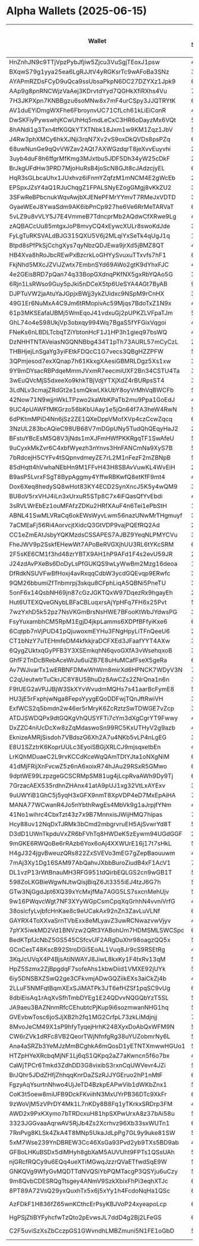 # Alpha Wallets (2025-06-15)

| Wallet | Risk Score | Backtesting ROI (SOL) | Portfolio Value (USD) | SOL Balance | Farming Attempts / Total Tokens | Farming Ratio (%) | Median/Avg Risk of Last 10 Tokens | Median/Avg MC of Last 10 Tokens | Winrate (%) | ROI (%) | ROI (1D) (%) | Win Rate 1D (%) | Tokens (1D) | ROI (7D) (%) | Win Rate 7D (%) | Tokens (7D) | ROI (30D) (%) | Win Rate 30D (%) | Tokens (30D) | Realized Gains (USD) | Unrealized Gains (USD) | Median/Avg Holding Time (min) | Buy Size | Median/Avg Profit % Per Trade | Median/Avg Loss % Per Trade |
|----------|----------|----------|----------|----------|----------|----------|----------|----------|----------|----------|----------|----------|----------|----------|----------|----------|----------|----------|----------|----------|----------|----------|----------|----------|----------|
| HnZnhJN9c9TTjVpzPybJfjiw5Zjcu3VuSgjTEoxJ1psw | 46.50 | 43.69% | $2015872769917717839872.00 | 239.2953 | 0 / 24 | 0.00% | 0.00/2.00 | $5.92K/$47.67K | 54.17% | 256.91% | 81.70% | 100.00% | 1 | 81.70% | 100.00% | 1 | 81.70% | 100.00% | 1 | $13933.95 | $4748.87 | 118.05/5008.52 | $150.57 | 40.26%/143.86% | -51.86%/-51.18% |
| BXqwS79g1yya25ea6LgRJJtV4yRGKsrTc9wAFoBa3SNz | 31.71 | 41.76% | $44535.22 | 27.2568 | 0 / 12 | 0.00% | 2.00/2.33 | $3.58M/$72.84M | 58.33% | 124.54% | 35.23% | 80.00% | 3 | 37.98% | 71.43% | 3 | 100.00% | 58.33% | 12 | $32206.67 | $302.72 | 8521.33/9622.58 | $479.42 | -/- | -/- |
| AYAPmRZDsFCyD9uQca9ssUbsaPkpN6DC27DZYXz1Jpk9 | 66.50 | 15.79% | $2759529187991.33 | 8.1330 | 0 / 12 | 0.00% | 8.00/7.20 | $96.91K/$162.10K | 66.67% | 274.19% | 0.04% | 100.00% | 0 | 1.68% | 60.00% | 4 | 100.00% | 66.67% | 12 | $22223.59 | $-44.12 | 1246.07/2703.54 | $467.47 | -/- | -/- |
| AAp9g8pnRNCWjzVaAej3KDrvtdYyd7QGHkXfiRXhs4Vu | 78.01 | 13.96% | $1883.66 | 7.9028 | 1 / 14 | 7.14% | 4.50/4.50 | $181.85K/$390.70K | 57.14% | 87.85% | 0.52% | 100.00% | 1 | 0.08% | 60.00% | 4 | 467.36% | 50.00% | 11 | $5877.70 | $366.21 | 56.90/2715.12 | $90.56 | 58.75%/58.75% | -14.26%/-14.26% |
| 7H3JKPXpn7KNBBgzu6soMNw8x7mF4urCSpy3JJQTRYtK | 69.78 | 13.70% | $64967.47 | 349.6681 | 1 / 12 | 8.33% | 6.00/5.33 | $186.50K/$256.48K | 66.67% | 95.00% | 2.50% | 60.00% | 2 | 9.64% | 77.78% | 6 | 100.00% | 66.67% | 12 | $25065.07 | $8665.75 | 5723.57/7358.32 | $549.68 | -/- | -/- |
| AV1duEYiDmgWXFhe6FbroynvUC71CfLch61kLiEiConR | 49.81 | 10.70% | $2046.97 | 12.1166 | 3 / 252 | 1.19% | 10.00/8.20 | $702.94/$16.36M | 77.38% | 136.15% | 35.08% | 75.00% | 2 | 170.55% | 81.67% | 61 | 100.00% | 78.31% | 252 | $2105.41 | $153.01 | 5.04/44.25 | $5.43 | -/- | -/- |
| DwSKFiyPywswhjKCwUhHq5mdLeCxC3HR6oDayzMx6VQt | 59.20 | 10.67% | $3303.64 | 10.0712 | 0 / 13 | 0.00% | 3.00/3.20 | $4.03K/$18.34M | 46.15% | 111.49% | 8.27% | 100.00% | 1 | 40.74% | 75.00% | 2 | 41.32% | 66.67% | 4 | $3622.76 | $299.57 | 6.91/12830.49 | $205.11 | 21.04%/119.10% | -8.06%/-20.08% |
| 8hANdi1g3Txn4tfKGQkYTXTNbk18Jxm1w9KM1Zqz1JbV | 56.71 | 8.42% | $2068.42 | 5.8818 | 1 / 27 | 3.70% | 4.00/2.90 | $445.03K/$2.31M | 48.15% | 56.10% | 103.64% | 37.50% | 5 | 2683.28% | 57.14% | 13 | 2502.32% | 44.44% | 16 | $2095.42 | $132.20 | 847.11/6523.38 | $90.44 | 52.97%/110.93% | -66.65%/-64.64% |
| J4Rw3phXMCy6hkXJNji3rqN7Xv2vS9oxDkQVDs8psPZq | 68.65 | 8.25% | $1277.43 | 8.5369 | 1 / 13 | 7.69% | 4.00/4.40 | $4.78K/$52.27K | 53.85% | 80.68% | 11.17% | 50.00% | 2 | 100.00% | 53.85% | 13 | 100.00% | 53.85% | 13 | $1233.84 | $0.00 | 12.65/138.23 | $56.78 | -/- | -/- |
| 68uwNunGe9qQvVWZav2AQt7AXWGzdqrT8jeXvvEuyvhi | 24.94 | 7.50% | $7062.73 | 6.9381 | 0 / 16 | 0.00% | 0.00/2.00 | $7.89M/$330.60M | 62.50% | 14.00% | 65.75% | 100.00% | 1 | 657.96% | 75.00% | 1 | 966.36% | 75.00% | 2 | $4633.70 | $1224.86 | 20874.97/82208.40 | $217.91 | 13.66%/58.73% | -14.66%/-23.05% |
| 3uyb4duF8h6ffgrMfKmg3MJxtbu5JDF5Dh34yW25cDkF | 28.93 | 6.13% | $8453.64 | 8.1179 | 1 / 62 | 1.61% | 4.50/3.40 | $2.77M/$5.56M | 62.90% | 15.01% | 0.44% | 71.43% | 3 | 84.94% | 52.38% | 11 | 1926.97% | 63.04% | 38 | $8505.55 | $607.59 | 1112.33/5559.44 | $88.37 | 15.63%/24.16% | -47.54%/-40.83% |
| BrJkgUFdHw3PRD7MjoHuRsB4joScN8GJt8cJAdzcjyEL | 63.67 | 5.70% | $1248.51 | 8.3456 | 0 / 22 | 0.00% | 3.50/3.60 | $19.90K/$439.56K | 54.55% | 20.46% | 0.02% | 33.33% | 2 | 2.68% | 66.67% | 3 | 2.68% | 66.67% | 3 | $1036.73 | $14.88 | 503.67/16149.69 | $110.57 | 37.89%/1201.88% | -32.05%/-34.14% |
| HqR3sGLbcaUhx1JUxhvz6iFnmYZqfzM1mNCM4E2gWcEb | 27.77 | 4.98% | $14923.62 | 55.8778 | 0 / 13 | 0.00% | 0.00/1.40 | $3.59M/$7.20M | 53.85% | 37.05% | 2.24% | 75.00% | 1 | 594.00% | 46.15% | 8 | 100.00% | 53.85% | 13 | $14235.55 | $191.37 | 4754.93/7262.36 | $482.63 | -/- | -/- |
| EPSpxJZsY4aQ1RJuChqgZ1FPALSNyEZogGMgj8vKkZU2 | 34.91 | 4.51% | $2759656251565731840.00 | 14.5345 | 0 / 70 | 0.00% | 0.00/0.00 | $17.42M/$30.32M | 60.00% | 31.93% | 2.37% | 45.45% | 1 | 2.37% | 45.45% | 1 | 3.35% | 50.00% | 3 | $41153.57 | $-2743.66 | 33994.50/46441.15 | $623.17 | 42.70%/2495.02% | -36.05%/-36.84% |
| 3SFwReBPbcnukWqvAwjbXJENePFMrYYmvT7RMeJxVDTD | 33.71 | 3.61% | $41109.66 | 230.7469 | 0 / 14 | 0.00% | 4.00/3.60 | $1.11M/$21.10M | 71.43% | 26.98% | 15.79% | 83.33% | 3 | 100.00% | 71.43% | 14 | 100.00% | 71.43% | 14 | $14510.77 | $1889.16 | 430.89/789.51 | $1641.69 | -/- | -/- |
| GyaeWEeJ8YwaSdm9AK6ibPnCp927he6Ve6RrMeTARVaT | 62.27 | 3.47% | $5982.41 | 5.8481 | 0 / 17 | 0.00% | 5.50/4.80 | $131.75K/$1.74M | 76.47% | 20.85% | 0.67% | 100.00% | 0 | 224.44% | 100.00% | 10 | 1937.00% | 87.50% | 11 | $4481.24 | $271.62 | 3166.83/12047.90 | $460.49 | 25.20%/25.20% | -15.67%/-21.34% |
| 5vLZ9u8vVLY5J7E4VmmeB7TdncprMb2AQdwCfXRwe9Lg | 47.60 | 2.66% | $131221131889524096.00 | 6.0077 | 6 / 421 | 1.43% | 4.50/4.40 | $227.11K/$406.57K | 47.74% | 17.03% | 0.78% | 66.67% | 2 | 0.23% | 42.86% | 15 | 7.50% | 56.36% | 49 | $50488.93 | $-8090.22 | 264.44/3137.32 | $201.79 | 36.37%/246.65% | -50.27%/-47.70% |
| zAQBACcUu85mtgxJoP8mvyCQ4xEywcXULr8swoKdJde | 34.42 | 2.54% | $6578.45 | 28.6273 | 0 / 14 | 0.00% | 4.00/3.40 | $1.79M/$5.36M | 57.14% | 13.68% | 27.53% | 100.00% | 1 | 357.88% | 75.00% | 4 | 92.17% | 36.36% | 9 | $4741.92 | $76.61 | 1831.14/6423.54 | $827.76 | 9.81%/19.31% | -/- |
| FyLgTuRKSVALdBJG315QXU5V6j2MLqiYxSeTk4qUgJ1q | 15.97 | 2.36% | $259094954875497920.00 | 54.2853 | 3 / 208 | 1.44% | 0.00/1.80 | $24.52M/$52.74M | 61.54% | 4.66% | 1.54% | 100.00% | 1 | 14.04% | 82.35% | 5 | 91.34% | 70.31% | 41 | $20070.36 | $-5581.36 | 1928.64/16364.72 | $192.02 | 7.36%/19.12% | -15.26%/-29.51% |
| Btpd8sPfPkSjCchgXys7qyNbzQDJEwa9jrXd5jBMZ8QT | 46.91 | 2.26% | $7051.01 | 21.6154 | 1 / 66 | 1.52% | 4.00/3.90 | $1.02M/$1.67M | 51.52% | 11.36% | 2.79% | 80.00% | 0 | 10.22% | 77.78% | 0 | 3.78% | 63.64% | 2 | $22573.29 | $2355.97 | 8914.58/41698.73 | $167.73 | 36.33%/317.30% | -11.97%/-30.61% |
| HB4Xva8hRoJbcREwPxBzcrkLoGHYySvuxuTTxvfs7hF1 | 67.32 | 2.17% | $1846.55 | 12.0418 | 2 / 24 | 8.33% | 5.00/5.30 | $210.63K/$276.14K | 58.33% | 55.69% | 12.25% | 75.00% | 3 | 100.00% | 58.33% | 24 | 100.00% | 58.33% | 24 | $3305.69 | $47.06 | 16.34/214.04 | $155.07 | -/- | -/- |
| FkjNhd5MXcJZViJZwtx7EmbnSYd69AWo2gtK9dYhxFJC | 49.37 | 1.80% | $49438.55 | 77.5869 | 0 / 38 | 0.00% | 4.50/3.20 | $95.05K/$1.60M | 47.37% | 47.02% | 5.45% | 100.00% | 0 | 65.55% | 76.92% | 8 | 15.68% | 56.52% | 19 | $21713.66 | $13146.62 | 3777.84/28506.25 | $141.29 | 44.30%/89.07% | -23.47%/-30.46% |
| 4e2GEisBRD7pQan74q33BopGXdnqPKfNX5gxRbYQAo5G | 39.85 | 1.34% | $1412747456442583.25 | 13.4974 | 1 / 26 | 3.85% | 0.00/0.50 | $424.87M/$868.25M | 65.38% | 100.99% | 0.30% | 100.00% | 0 | 4.55% | 60.00% | 1 | 10.46% | 63.64% | 2 | $640566.06 | $-52315.38 | 5644.80/52264.04 | $4576.40 | 174.81%/477.08% | -40.66%/-47.39% |
| 6Rjn1LsRWso9Guy5pJki5nDCeX5tp6UeSYA4AGt7ByAB | 9.93 | 1.26% | $2759529197097.96 | 23.8191 | 7 / 129 | 5.43% | 0.00/1.60 | $10.40M/$33.17M | 46.51% | 5.21% | 172.23% | 50.00% | 1 | 171.30% | 62.50% | 2 | 187.79% | 53.33% | 12 | $30736.13 | $-21675.62 | 345.45/17785.10 | $302.78 | 17.94%/40.35% | -50.11%/-50.41% |
| DJPTuVW2jaAtuYaJGpjxBWjj3ykZUidxc9NSpM9rCnHX | 38.79 | 0.97% | $2471.44 | 16.5069 | 0 / 239 | 0.00% | 4.00/3.40 | $729.40K/$20.15M | 51.46% | 167.93% | 6.92% | 100.00% | 2 | 13.31% | 73.68% | 17 | 25.11% | 38.58% | 122 | $13642.60 | $449.97 | 146.64/788.77 | $25.12 | 215.11%/848.86% | -64.58%/-52.15% |
| 49G1Er6NuMxA4C9Jm6tRMopivAc59Mjqs7BdoTxZ1N9x | 49.46 | 0.95% | $5537.52 | 5.4210 | 0 / 16 | 0.00% | 2.00/2.70 | $97.18K/$785.79K | 50.00% | 50.10% | 7.02% | 100.00% | 0 | 88.66% | 75.00% | 1 | 714.27% | 100.00% | 3 | $3589.31 | $-82.44 | 5634.37/10568.78 | $85.04 | 82.46%/100.91% | -28.64%/-36.33% |
| 61p3MKSEafaUBMj5WmEqoJ41vdxuGj2pUPKZLVFpaTJm | 52.82 | 0.54% | $1999.95 | 13.3676 | 1 / 22 | 4.55% | 4.50/4.60 | $205.67K/$338.22K | 77.27% | 11.81% | 26.30% | 100.00% | 5 | 436.90% | 82.35% | 16 | 100.00% | 77.27% | 22 | $1540.99 | $0.00 | 137.93/401.41 | $256.14 | -/- | -/- |
| GhL74o4eS98UkjVp3obxqy994Wq7BgaS5fYFGixVqgoi | 47.25 | 0.42% | $32847.73 | 24.4127 | 2 / 51 | 3.92% | 4.00/3.60 | $38.06K/$127.43K | 54.90% | 21.93% | 0.11% | 33.33% | 3 | 114.67% | 58.33% | 43 | 100.00% | 56.00% | 51 | $10339.80 | $921.26 | 162.14/2526.50 | $457.54 | -/- | -/- |
| FNeKs6nLBDLTcbqTZiYbtonHcF1J1HP3h1gieq97bsWQ | 42.00 | 0.30% | $44482.50 | 24.9741 | 0 / 16 | 0.00% | 0.00/0.00 | $24.86M/$381.46M | 50.00% | 21.65% | 0.27% | 100.00% | 0 | 5.32% | 100.00% | 0 | 15.91% | 75.00% | 0 | $49781.41 | $1269.44 | 175886.68/155712.66 | $892.19 | 40.45%/96.51% | -71.60%/-61.47% |
| DzNHHTNTAVeiasNGQNNBbg434T1pTh73AURL57mCyCzL | 24.37 | 0.20% | $13306.59 | 19.1124 | 1 / 162 | 0.62% | 2.50/2.70 | $1.34M/$2.17M | 54.94% | 3.36% | 12.32% | 80.00% | 0 | 35.98% | 88.89% | 5 | 1493.30% | 90.91% | 16 | $5461.76 | $1666.30 | 455.33/7314.34 | $193.35 | 10.68%/18.64% | -15.90%/-25.57% |
| THBHjejLnSgaYg3yiFEtkFDQcC1G7vecs3QBgHZZPFW | 57.00 | 0.00% | $27084778968196912.00 | 7.5416 | 0 / 13 | 0.00% | 0.00/1.90 | $96.88K/$2.02M | 53.85% | 64.66% | 0.15% | 100.00% | 1 | 0.15% | 100.00% | 1 | 120.61% | 40.00% | 6 | $7326.38 | $-1859.46 | 669.80/2055.64 | $233.42 | 85.47%/1631.26% | -43.57%/-43.57% |
| 3QPmjesod7exXQnap7h61KkxgXAesiGBMRLDgz5Xs1xw | 35.00 | 0.00% | $2759903966156.02 | 9.2515 | 2 / 50 | 4.00% | 0.00/0.80 | $42.43M/$506.31M | 46.00% | 376.90% | 0.00% | 100.00% | 0 | 0.05% | 50.00% | 1 | 0.43% | 66.67% | 4 | $282941.97 | $-2777.74 | 243.28/16002.51 | $55.96 | 17.72%/88.16% | -15.52%/-30.99% |
| 9Y9mDYsacRBPdqeMmmJVxmR7eecmiUXF2Bn34CSTU4Ta | 32.26 | 0.00% | $827235234801236836352.00 | 188.8269 | 4 / 154 | 2.60% | 2.00/2.50 | $996.64K/$1.15M | 58.44% | 106.35% | 0.59% | 50.00% | 0 | 2.01% | 66.67% | 3 | 17.98% | 50.00% | 6 | $29303.31 | $-5676.39 | 135.42/12917.90 | $107.02 | 79.60%/383.82% | -48.69%/-49.97% |
| 3wEuQVcMjS5dxeeXo9khkTBjVdjYTXjXdZ4rBURpsST4 | 30.35 | 0.00% | $1650.51 | 11.0333 | 0 / 125 | 0.00% | 0.00/0.80 | $10.58M/$46.99M | 60.80% | 18.82% | 0.24% | 100.00% | 0 | 1.55% | 100.00% | 0 | 3.33% | 100.00% | 0 | $4748.97 | $1152.79 | 209.56/11935.48 | $78.18 | 17.18%/59.34% | -11.01%/-15.45% |
| 3LdNLv3cmajZRdGt2e1smQkwLKkUbY8oyVrMhVqBWCFb | 59.48 | -0.03% | $4516.59 | 30.1846 | 0 / 31 | 0.00% | 4.00/3.80 | $232.78K/$20.09M | 70.97% | 227.21% | 0.04% | 100.00% | 0 | 12.75% | 80.00% | 4 | 26.63% | 71.43% | 13 | $15607.06 | $46.15 | 47.65/1194.92 | $161.99 | 116.80%/10351.14% | -36.81%/-36.01% |
| 42Now71N9wjjnWkLTPzwo2kaWbKPaTb2mu9Ppa1GoEdJ | 42.00 | -0.03% | $12354.14 | 28.5004 | 0 / 19 | 0.00% | 0.00/0.00 | $114.70M/$1.43B | 57.89% | 19.73% | 0.24% | 100.00% | 1 | 0.24% | 100.00% | 1 | 0.62% | 100.00% | 1 | $3860.27 | $504.76 | 4077.49/59314.88 | $300.49 | 52.06%/52.13% | -56.01%/-42.22% |
| 9UC4pUAWFfMKGrzo56bKbUAay1e5jQn64f7A3heW4RwN | 56.35 | -0.07% | $2761645134655.41 | 44.6863 | 1 / 23 | 4.35% | 2.00/3.30 | $703.80K/$11.64M | 52.17% | 23.80% | 3.50% | 100.00% | 0 | 21.49% | 50.00% | 2 | 1356.77% | 40.00% | 5 | $13214.82 | $-700.76 | 27.79/8359.68 | $269.26 | 10.98%/23.52% | -4.94%/-15.56% |
| 6dPKtmMPiD4Nn6jSz2ZE1QXeDppVMofXVp4czCcwZqcq | 64.75 | -0.09% | $7253.97 | 41.6002 | 0 / 12 | 0.00% | 2.00/2.89 | $4.02K/$1.11B | 58.33% | 542.85% | 19.35% | 100.00% | 1 | 19.35% | 100.00% | 1 | 19.35% | 100.00% | 1 | $9158.26 | $329.81 | 2971.68/18293.69 | $128.86 | 92.24%/6155.64% | -77.83%/-68.88% |
| 3NzUL283bcAQieC98UB68V7mDGpUNy5TudQhQEqyHaJ2 | 27.23 | -0.10% | $3496.21 | 20.1402 | 0 / 430 | 0.00% | 0.00/2.10 | $3.15M/$8.37M | 45.12% | 0.96% | 3.02% | 46.67% | 3 | 11.92% | 51.39% | 20 | 10.34% | 42.67% | 150 | $1733.22 | $666.63 | 2614.52/14618.21 | $110.75 | 5.12%/1978.14% | -4.99%/-8.25% |
| BFstuYBcEsM5Q8V3jNds1mXJFmHWfPKKRgqTF1SwAfeU | 50.33 | -0.15% | $212464430677360832.00 | 7.0818 | 1 / 12 | 8.33% | 0.00/1.20 | $14.85M/$1.15B | 50.00% | 12.94% | 0.00% | 100.00% | 0 | 0.00% | 100.00% | 0 | 0.00% | 100.00% | 0 | $4677.46 | $-623.22 | 2852.68/56255.36 | $379.88 | 21.28%/111473.69% | -25.73%/-36.27% |
| 9uCyxkMkZvr6C4xbfWyezh3nYnvs3HnFANCmNa9XyS7B | 53.66 | -0.22% | $836.15 | 5.3045 | 0 / 80 | 0.00% | 0.00/2.20 | $442.04K/$2.18M | 47.50% | 5.19% | 2.17% | 100.00% | 1 | 12.86% | 62.50% | 7 | 14.05% | 64.71% | 9 | $2119.26 | $-7.43 | 55.54/3142.39 | $375.47 | 34.77%/1503.41% | -36.13%/-49.02% |
| 7bRdcejH5CYFv4tSQpnvdmeyZE7rL2M1nFezF2mZBNpB | 55.02 | -0.25% | $5056.09 | 31.1819 | 3 / 105 | 2.86% | 7.00/6.50 | $198.29K/$623.48K | 60.00% | 9.49% | 1.10% | 100.00% | 1 | 14.28% | 71.43% | 5 | 126.60% | 80.00% | 14 | $2842.08 | $-34.86 | 137.50/2853.97 | $204.63 | 21.50%/40.92% | -51.24%/-50.66% |
| 85dHqtt4hVwhaNEbHn9M1FFvH43H8SBAvVuwKL4WvEiH | 22.24 | -0.28% | $289809879182633920.00 | 14.2705 | 16 / 597 | 2.68% | 0.00/1.90 | $7.92M/$25.26M | 73.37% | 62.34% | 0.82% | 80.00% | 1 | 8.55% | 72.22% | 9 | 30.68% | 70.51% | 44 | $203087.60 | $-44757.80 | 2352.42/26831.11 | $31.44 | 240.54%/713.78% | -64.07%/-58.49% |
| B9asP5LvrxFSgT8BypAggmy4YffwRBKwfQ8etKfF9mt4 | 41.77 | -0.32% | $12075644924494468.00 | 35.3768 | 25 / 664 | 3.77% | 4.00/3.20 | $718.90K/$3.95M | 55.27% | 8.27% | 1.83% | 100.00% | 0 | 5.22% | 80.00% | 3 | 12.86% | 68.18% | 18 | $32188.69 | $-5794.85 | 46.53/3145.85 | $68.98 | 12.45%/58.38% | -48.03%/-49.82% |
| Dox6Xeq8hedySQ8wHot83KY4ECD2SynXncJ5K5y4wQM9 | 31.94 | -0.57% | $2759351911740.85 | 273.9729 | 57 / 578 | 9.86% | 0.00/1.70 | $4.99M/$32.07M | 67.99% | 13.55% | 0.11% | 50.00% | 6 | 1.07% | 59.62% | 23 | 7.51% | 64.61% | 121 | $706544.96 | $-33892.17 | 43.73/19584.47 | $1637.13 | 10.58%/181.63% | -5.19%/-11.92% |
| BU8oV5rxVHJ4iLn3xUrxuR5STp8C7x4iFQasQfYvEbdi | 43.30 | -0.58% | $864.46 | 5.7753 | 0 / 26 | 0.00% | 1.00/2.30 | $2.02M/$13.86M | 65.38% | 51.67% | 2.26% | 100.00% | 0 | 12.97% | 66.67% | 5 | 19899.00% | 73.91% | 20 | $1993.50 | $41.65 | 4113.42/8668.82 | $59.29 | 16.07%/36.50% | -42.39%/-47.68% |
| 3sRVLWrEbEz1ouMFAfzZDKu2HRfXAuF4n6Tei1ePbStH | 15.13 | -0.63% | $19113.73 | 11.5476 | 0 / 242 | 0.00% | 0.00/0.90 | $2.09M/$6.98M | 50.00% | 13.65% | 1.10% | 66.67% | 0 | 34.32% | 64.35% | 21 | 35.04% | 63.48% | 23 | $20764.04 | $2153.24 | 26698.65/88951.09 | $79.83 | 27.37%/59.47% | -22.63%/-32.89% |
| ABNL41SwMLVRaCq6okEWsWyvLwm56nazUNwMrTHgmuyf | 30.41 | -0.79% | $191707530598478803632128.00 | 467.0817 | 1 / 63 | 1.59% | 0.00/0.00 | $111.61M/$302.75M | 49.21% | 2.01% | 1.01% | 100.00% | 0 | 20.95% | 60.87% | 6 | 251.53% | 62.07% | 7 | $142057.86 | $-116544.82 | 187467.13/170613.27 | $386.36 | 61.75%/303.69% | -33.49%/-32.48% |
| 7aCMEaFj56Ri4AorvcjtXidcQ3GtVDP9vajPQEfRQ2Ad | 28.28 | -0.81% | $1107293556512871808.00 | 34.8420 | 16 / 269 | 5.95% | 0.00/1.50 | $25.00M/$72.06M | 67.29% | 10.55% | 0.03% | 75.00% | 0 | 1.48% | 58.33% | 4 | 37.06% | 55.22% | 61 | $124200.12 | $-10137.37 | 36.15/6697.39 | $380.45 | 118.03%/560.70% | -37.23%/-41.28% |
| CC1eZmEAtJsbyYQKMzdsCSSAPES7AJBZ9YeqNLPMYCVu | 36.00 | -0.83% | $1498.72 | 10.0183 | 0 / 13 | 0.00% | 0.00/0.80 | $13.77M/$38.01M | 76.92% | 6.74% | 1.67% | 100.00% | 0 | 3312.81% | 100.00% | 4 | 100.00% | 76.92% | 13 | $1796.48 | $57.52 | 771.56/5082.33 | $658.50 | -/- | -/- |
| FheJWV9p2SskfEHewWt7APoBeRVGXjhUU3RL6tYKcSRM | 64.00 | -0.88% | $3498.11 | 14.1196 | 8 / 109 | 7.34% | 3.50/4.40 | $5.99K/$8.13K | 47.71% | 26.30% | 3.64% | 50.00% | 10 | 43.94% | 45.45% | 53 | 15553.67% | 50.00% | 84 | $3977.67 | $4.96 | 16.27/365.62 | $108.34 | 23.50%/57.05% | -31.11%/-33.38% |
| 2F5sKE6CM1f3hd48zrYBTX9AH1hP9AFd1F4s2evU59JR | 25.44 | -0.99% | $6198.40 | 26.4311 | 0 / 16 | 0.00% | 0.00/1.70 | $2.78M/$7.46M | 62.50% | 64.57% | 15.76% | 100.00% | 2 | 296.74% | 64.29% | 14 | 296.74% | 64.29% | 14 | $4261.97 | $47.97 | 119.46/790.45 | $283.49 | 757.74%/757.74% | -70.56%/-70.56% |
| J24zdAvPXeBs6DoDyLsPfGUKQS9wLyWwBm2Mzg16deoa | 16.47 | -1.01% | $20914.01 | 105.8526 | 2 / 153 | 1.31% | 0.00/0.40 | $6.06M/$23.83M | 54.90% | 1.75% | 21.25% | 50.00% | 2 | 20.76% | 54.17% | 17 | 725.35% | 53.12% | 26 | $3575.23 | $383.46 | 608.61/6429.96 | $260.26 | 16.44%/26.56% | -30.01%/-32.02% |
| DfRdkNSUVFwBfHoxj4avRxqqCdbW3ycdGQEvqp9ERwfc | 30.00 | -1.08% | $11249.00 | 67.9690 | 0 / 38 | 0.00% | 0.00/0.00 | $10.02M/$26.89M | 60.53% | 19.11% | 1.77% | 71.43% | 0 | 47.03% | 88.89% | 5 | 16.88% | 69.23% | 7 | $13279.77 | $2505.14 | 17249.32/22306.77 | $310.99 | 20.54%/1451.27% | -25.32%/-25.14% |
| 9QM26bbumiZfTnbmrpj3skqu8CFphLiqA5QBNi5PneTU | 32.87 | -1.17% | $2698.55 | 12.2305 | 0 / 20 | 0.00% | 0.00/1.10 | $25.14M/$54.73M | 50.00% | 2.79% | 19.63% | 66.67% | 1 | 3748.89% | 57.14% | 9 | 100.00% | 50.00% | 20 | $1800.34 | $24.26 | 3090.25/7619.30 | $285.53 | -/- | -/- |
| 5onF6x14QsbNH69jn87cGzJGKTQxW97DqezRx9hgayEh | 27.12 | -1.20% | $5462.78 | 31.2425 | 3 / 126 | 2.38% | 2.00/2.10 | $2.04M/$26.67M | 68.25% | 7.83% | 0.90% | 88.89% | 3 | 2.16% | 76.47% | 10 | 6.93% | 73.53% | 18 | $29434.73 | $422.10 | 84.23/10493.21 | $245.21 | 6.13%/1551.62% | -5.72%/-10.32% |
| Hut6UTEXQveGNybLBFaCBLuqxrsAjYpHFq7FH6x25Pvt | 55.72 | -1.34% | $5679.34 | 19.0076 | 1 / 25 | 4.00% | 4.00/3.60 | $22.12K/$899.20K | 48.00% | 38.72% | 3.69% | 83.33% | 4 | 100.00% | 48.00% | 25 | 100.00% | 48.00% | 25 | $2226.94 | $1439.63 | 685.88/908.27 | $172.17 | -/- | -/- |
| 7wzYxhD5k52pz7NsVKGmBrsNsHWE7BFooKtWbJYdwsPG | 32.25 | -1.36% | $3870.30 | 25.8764 | 3 / 96 | 3.12% | 0.00/1.30 | $7.17M/$13.05M | 48.96% | 0.58% | 2.53% | 50.00% | 1 | 37.82% | 60.00% | 4 | 119.05% | 55.17% | 18 | $2734.61 | $48.31 | 4183.84/12393.00 | $279.12 | 2.57%/4.35% | -3.59%/-13.53% |
| FsyYuxambhCM5RpM1EgjD4jkpLamms6XDPfBFfyiKxe6 | 67.21 | -1.39% | $1658.87 | 11.0906 | 1 / 27 | 3.70% | 4.00/3.80 | $106.89K/$722.48K | 51.85% | 1.95% | 14.57% | 62.50% | 3 | 20.98% | 66.67% | 8 | 103.84% | 46.15% | 21 | $2010.12 | $20.29 | 72.97/9759.55 | $259.25 | 10.72%/16.70% | -0.43%/-0.43% |
| 6Cqtpb7nVjPUD41pQjuwoxmEYHu3FNgHpyLiTFnQeeU6 | 20.43 | -1.42% | $7573.25 | 50.1603 | 0 / 490 | 0.00% | 0.00/1.80 | $2.55M/$4.10M | 57.96% | 2.70% | 1.86% | 60.87% | 10 | 1.91% | 55.00% | 33 | 16.65% | 63.40% | 127 | $6060.37 | $-86.35 | 674.47/13390.80 | $109.86 | 5.68%/10.40% | -6.05%/-9.55% |
| CT1bNzY7uTEHmfeDM4kfkkjraDCFXEd3JFaafYYT4AXw | 35.04 | -1.43% | $4713.66 | 31.5065 | 3 / 80 | 3.75% | 0.00/0.90 | $11.88M/$15.64M | 56.25% | 0.87% | 3.82% | 100.00% | 0 | 44.82% | 85.71% | 2 | 143.01% | 69.57% | 12 | $5027.59 | $329.39 | 5596.88/15937.52 | $315.26 | 1.87%/2.68% | -3.18%/-12.51% |
| 6QygZUktxqGyPFB3Y3XSEmkqhN6qvoGXfA3vWsehqxoB | 33.95 | -1.48% | $2657136856299623424.00 | 50.7818 | 4 / 560 | 0.71% | 0.00/1.70 | $584.61K/$1.70M | 61.43% | 5.57% | 0.00% | 66.67% | 0 | 0.86% | 53.85% | 10 | 4.46% | 65.38% | 43 | $65912.22 | $-19783.94 | 451.47/11924.61 | $323.87 | 12.21%/17.04% | -17.63%/-23.79% |
| GhfF2TnDcBRebAceWrJu6uiZB7E8uHuMCafFseX5geRa | 65.76 | -1.62% | $6051.68 | 40.4221 | 1 / 39 | 2.56% | 3.50/3.60 | $4.25K/$4.26K | 46.15% | 45.73% | 44.74% | 44.44% | 9 | 29.92% | 29.41% | 17 | 100.00% | 46.15% | 39 | $6980.77 | $-0.00 | 15.45/68.48 | $303.84 | -/- | -/- |
| Av7WJivarTx1wERBNFDMwWhWm8mirXd6HPNCK7WDyV3N | 73.44 | -1.75% | $8382.04 | 27.1594 | 3 / 44 | 6.82% | 4.00/3.30 | $98.23K/$1.36M | 70.45% | 11.16% | 4.07% | 100.00% | 2 | 4.07% | 100.00% | 2 | 28.65% | 84.62% | 12 | $2498.38 | $-116.49 | 31.30/1330.75 | $219.38 | 15.42%/37.86% | -10.08%/-16.31% |
| C2qUeutwtrTuCkrJC8Y8U5BhuDz8AwCZs2ZNrQna1n6n | 36.27 | -1.76% | $3725.27 | 22.4235 | 4 / 60 | 6.67% | 0.00/1.50 | $2.82M/$3.70M | 48.33% | 1.90% | 4.80% | 40.00% | 4 | 100.00% | 48.33% | 60 | 100.00% | 48.33% | 60 | $3671.91 | $0.00 | 56.59/1166.94 | $1319.26 | -/- | -/- |
| F9tUEG2aVPJJBjW3SkXYvWvudmMQHs7s41aarBcFymE8 | 50.93 | -1.91% | $60026.68 | 20.0306 | 0 / 44 | 0.00% | 4.00/3.20 | $484.40K/$9.51M | 45.45% | 21.20% | 3.23% | 80.00% | 2 | 28.60% | 42.86% | 11 | 0.82% | 40.62% | 28 | $30016.71 | $20178.97 | 890.03/4559.57 | $1074.61 | 59.18%/113.00% | -52.59%/-45.60% |
| HU3jE5rFxphjwNga8FepsYyygEQoDDFwjTQnJftRwiVH | 35.99 | -1.92% | $46903257859132544.00 | 101.1581 | 1 / 26 | 3.85% | 0.00/0.50 | $164.07M/$263.88M | 57.69% | 31.69% | 0.04% | 50.00% | 0 | 17.11% | 64.29% | 1 | 178.90% | 58.82% | 8 | $50330.17 | $-4497.06 | 11703.91/26347.81 | $609.39 | 112.78%/193.41% | -5.09%/-14.53% |
| ExfWCS2q5bmdn2w46er5rMryK6ZcRztzSwTDWGE7vZcp | 31.04 | -2.02% | $3712.26 | 24.8113 | 0 / 286 | 0.00% | 4.00/3.20 | $1.43M/$2.63M | 56.99% | 1.15% | 15.01% | 64.52% | 20 | 35.37% | 56.25% | 69 | 500.93% | 59.13% | 227 | $1077.87 | $-23.08 | 239.09/3067.55 | $103.01 | 5.80%/9.48% | -8.69%/-25.01% |
| ATDJSWDQPx9dtGQKgVhQUSYFTi7cYm3dXgCgrYT9Fwwy | 40.39 | -2.06% | $17154.20 | 6.7084 | 1 / 72 | 1.39% | 0.00/1.90 | $281.52K/$392.41K | 48.61% | 14.33% | 6.26% | 75.00% | 0 | 40.59% | 85.71% | 2 | 39.79% | 85.71% | 2 | $29889.40 | $616.69 | 159.00/31489.41 | $364.99 | 13.50%/24.56% | -10.66%/-16.91% |
| DxZZC4niUcDcXw8zZqMdaswoSn99RC5KxUTHyV2g9azb | 41.41 | -2.08% | $3447.10 | 6.9528 | 1 / 35 | 2.86% | 0.00/1.20 | $86.13M/$133.48M | 62.86% | 9.28% | 5.78% | 50.00% | 1 | 9.27% | 75.00% | 4 | 30.01% | 81.82% | 10 | $9079.01 | $746.12 | 1988.10/8561.10 | $233.82 | 19.36%/33.27% | -28.35%/-31.44% |
| EknizeAMRjSisdoh7VBdszG6Xh2A7u4NKb5vLP4nLgEG | 36.00 | -2.10% | $14862.00 | 17.8541 | 0 / 51 | 0.00% | 0.00/0.40 | $8.45M/$17.70M | 70.59% | 12.66% | 4.59% | 66.67% | 1 | 1.13% | 50.00% | 6 | 52.79% | 55.88% | 19 | $59645.81 | $611.58 | 3765.86/8480.81 | $465.26 | 23.75%/118.20% | -5.33%/-7.81% |
| E8U1SZztrK6KoprUULc3EyoiSBGjXRLCJ9mjsqxetbEn | 48.01 | -2.20% | $925.87 | 5.5146 | 1 / 278 | 0.36% | 1.00/2.30 | $1.61K/$1.74K | 48.20% | 11.70% | 1.38% | 100.00% | 2 | 15.86% | 57.14% | 33 | 57.09% | 59.52% | 79 | $2569.69 | $12.94 | 1314.87/10375.73 | $62.93 | 13.14%/86.63% | -3.72%/-13.07% |
| LrKQhMDuaeC2L9rvKCCdKceWqQAmTDtYJta1oNXgNiM | 65.66 | -2.25% | $3312.40 | 12.9769 | 5 / 83 | 6.02% | 3.50/4.40 | $5.95K/$8.10K | 50.60% | 31.98% | 3.15% | 41.67% | 10 | 37.83% | 41.51% | 53 | 1635.31% | 51.28% | 78 | $3777.79 | $35.34 | 18.59/394.02 | $113.48 | 82.39%/82.39% | -12.09%/-13.08% |
| 41dMjFRijXnFvcwZ5z6nA6xoixR74hJAu29RSxR5GMwo | 60.60 | -2.40% | $4952.83 | 33.0720 | 1 / 25 | 4.00% | 4.50/5.70 | $30.62K/$36.31K | 56.00% | 17.97% | 280.56% | 69.23% | 13 | 100.00% | 56.00% | 25 | 100.00% | 56.00% | 25 | $4029.75 | $-50.11 | 35.96/163.59 | $534.34 | -/- | -/- |
| 9dptWE99LzpzgeGCSCRMpSM81ug4jLcpRvaAWh9Dy9Tj | 66.60 | -2.99% | $1692.46 | 5.9542 | 1 / 17 | 5.88% | 4.00/4.90 | $6.50K/$112.34K | 52.94% | 23.50% | 11.46% | 75.00% | 4 | 100.00% | 52.94% | 17 | 100.00% | 52.94% | 17 | $1279.06 | $102.97 | 7.87/56.87 | $287.55 | -/- | -/- |
| 7GrzacAEX535rdhnZHAnx41atA9pUJ1xg32VtLxAYExv | 36.57 | -3.14% | $245083182614674767872.00 | 5.0419 | 0 / 42 | 0.00% | 3.00/2.80 | $4.93M/$125.44M | 54.76% | 86.89% | 0.14% | 85.71% | 5 | 2.58% | 57.14% | 15 | 8.82% | 62.07% | 16 | $18437.73 | $5132.48 | 1156.55/50553.36 | $100.27 | 175.52%/386.26% | -74.49%/-72.53% |
| 9uUWYiB1GhC5j5yqH3xGFX9nmT8XpVDP4eD7MxEpAiHA | 70.58 | -3.18% | $2262.09 | 15.1260 | 2 / 20 | 10.00% | 4.50/5.20 | $4.35K/$5.57K | 50.00% | 18.61% | 51.67% | 100.00% | 1 | 130.55% | 54.55% | 11 | 100.00% | 50.00% | 20 | $1018.10 | $-0.00 | 8.19/427.25 | $217.52 | -/- | -/- |
| MANA77WCwanR4Jo5nYbthRwgEs4MbVk9g1aJrpjfYNm | 43.01 | -3.40% | $3642.95 | 18.3208 | 0 / 82 | 0.00% | 2.00/2.30 | $19.56K/$63.95K | 53.66% | 13.82% | 1.71% | 90.00% | 2 | 96.41% | 69.23% | 27 | 435.42% | 56.41% | 73 | $3309.16 | $-41.82 | 934.09/5676.77 | $59.54 | 564.50%/751.64% | -12.77%/-30.45% |
| 41No1wihrc4CbxTzt43z7x9B7MnnxisJWijHMQ7hipas | 73.75 | -3.44% | $2234.05 | 9.4519 | 2 / 67 | 2.99% | 10.00/9.10 | $983.56/$23.50K | 47.76% | 40.10% | 0.00% | 0.00% | 0 | 56.34% | 30.77% | 13 | 100.00% | 47.76% | 67 | $4267.31 | $80.52 | 33.56/127.99 | $109.44 | -/- | -/- |
| Hcy88uv12NqDxTJRMk3bCmd2mbgrvruEH5AjSvwrYd8T | 59.95 | -3.54% | $3221.35 | 20.4878 | 1 / 15 | 6.67% | 1.00/3.30 | $82.21K/$64.67M | 53.33% | 75.43% | 0.26% | 100.00% | 0 | 90.62% | 100.00% | 1 | 90.51% | 66.67% | 2 | $3968.87 | $52.48 | 141.23/48517.41 | $151.46 | 10.77%/32.02% | -82.17%/-57.97% |
| D3dD1UWnTkpduVxZR6bFVhTq8HWDeK5zEywm94UGdGGF | 28.69 | -3.88% | $6877.47 | 6.7678 | 0 / 14 | 0.00% | 2.00/2.30 | $1.91M/$23.03M | 57.14% | 14.93% | 3.83% | 50.00% | 0 | 1652.49% | 57.14% | 13 | 100.00% | 57.14% | 14 | $4207.80 | $832.33 | 468.91/917.82 | $698.24 | -/- | -/- |
| 9mGKE6RWQoBe6rRAzb6Yox6oAj4XXWUrE16j17t7sHkL | 54.46 | -4.00% | $2512.30 | 16.2234 | 4 / 138 | 2.90% | 5.50/5.20 | $31.32K/$1.20M | 59.42% | 11.13% | 1.67% | 100.00% | 2 | 23.13% | 75.86% | 21 | 113.10% | 69.33% | 68 | $3142.57 | $112.60 | 27.99/3881.34 | $104.74 | 18.26%/36.43% | -29.28%/-35.34% |
| H4gJ324jgvBweuzQRs822ZxSVEVo3mEG7gZepBaouuwm | 46.93 | -4.07% | $53985274254801289216.00 | 8.3760 | 44 / 810 | 5.43% | 4.00/3.90 | $62.97K/$167.92K | 57.65% | 8.18% | 0.93% | 100.00% | 2 | 3.01% | 80.00% | 9 | 4.56% | 64.71% | 30 | $91575.87 | $-4920.20 | 99.58/1991.02 | $297.42 | 13.34%/87.47% | -10.64%/-18.51% |
| 7mAj3Xy1Dg16SAM97AbQahvJXbbBuroZiudB4xF1AcV1 | 74.20 | -4.47% | $1234.24 | 7.6270 | 5 / 63 | 7.94% | 5.00/4.90 | $7.42K/$907.25K | 49.21% | 17.07% | 48.78% | 50.00% | 2 | 35.46% | 40.00% | 10 | 873.49% | 46.81% | 47 | $1075.94 | $17.73 | 4.91/274.66 | $79.85 | 15.55%/23.95% | -30.71%/-33.89% |
| DL1vzP13rWtBnauMH3RFG951tdQirbEQLGS2cn9wGB1T | 53.62 | -4.67% | $1832.14 | 8.4272 | 0 / 49 | 0.00% | 2.50/3.00 | $4.17K/$35.09K | 48.98% | 32.99% | 5.67% | 40.00% | 9 | 100.00% | 48.98% | 49 | 100.00% | 48.98% | 49 | $1486.27 | $5.72 | 60.32/506.39 | $65.36 | -/- | -/- |
| 598ZoLKGBieWgwNJtwQisjBiqZ6Jt3355iEJ4tzJ6G7h | 56.89 | -4.69% | $11428.29 | 25.2913 | 0 / 34 | 0.00% | 4.00/4.60 | $12.68K/$42.38K | 73.53% | 64.74% | 1.95% | 50.00% | 2 | 6.05% | 55.56% | 9 | 109.82% | 65.22% | 23 | $27126.01 | $522.87 | 310.12/2423.42 | $822.96 | 149.15%/278.50% | -74.92%/-74.92% |
| GTw3NjGgdJpt6XQ39xYcMxjfMa7AGG5LS7sxcnMehUjv | 52.72 | -4.90% | $3346.62 | 22.3744 | 1 / 36 | 2.78% | 4.00/3.60 | $4.70K/$173.76K | 66.67% | 11.59% | 10.20% | 50.00% | 2 | 64.86% | 78.57% | 13 | 100.00% | 66.67% | 36 | $2538.77 | $-6.75 | 128.93/530.41 | $164.03 | -/- | -/- |
| 9w16PWqvcWgt7NF3XYyWGpCsmCpqXqGrhhN4vvniVrfG | 46.95 | -4.97% | $4752.95 | 12.8800 | 2 / 152 | 1.32% | 4.00/4.40 | $147.27K/$2.82M | 63.82% | 15.95% | 5.51% | 100.00% | 3 | 12.75% | 70.59% | 13 | 704.31% | 69.88% | 77 | $20056.42 | $-31.17 | 71.98/2759.31 | $344.85 | 21.83%/44.18% | -26.86%/-31.31% |
| 38osicfyLvjbfcHnKae8c9eUCakAx92nZn3ZavLuVLNf | 63.49 | -5.42% | $2588.36 | 10.8616 | 5 / 58 | 8.62% | 5.50/5.20 | $9.75K/$15.64K | 68.97% | 36.27% | 50.55% | 87.50% | 15 | 100.00% | 68.97% | 58 | 100.00% | 68.97% | 58 | $3761.85 | $414.58 | 39.87/219.50 | $161.64 | -/- | -/- |
| GAYRX4ToXXvaSrnTVbExx8eMLyavZ3uwRCNwazvwVjyv | 49.32 | -5.50% | $12376297051412550909952.00 | 11.9836 | 63 / 644 | 9.78% | 4.00/3.40 | $4.78K/$7.51K | 56.83% | 5.57% | 11.27% | 77.36% | 40 | 68.13% | 57.33% | 206 | 925.12% | 56.72% | 571 | $11152.00 | $30.94 | 28.02/1275.80 | $181.24 | 3.45%/8.81% | -1.51%/-2.79% |
| 7pYX5iwkMD2Vd1BNVzw2QRt3YABohUm7HDMSMLSWCSpc | 64.26 | -5.76% | $1443.11 | 6.4218 | 1 / 30 | 3.33% | 4.00/4.30 | $4.57K/$45.26K | 46.67% | 53.34% | 1202.48% | 57.14% | 7 | 3042.82% | 48.15% | 27 | 100.00% | 46.67% | 30 | $1243.24 | $191.12 | 19.76/73.55 | $74.05 | -/- | -/- |
| BedKTpfJcNbZ5GS545CSfcvUF2ARgDuXhr98oagzQQ5x | 52.33 | -5.86% | $12216.46 | 7.1686 | 0 / 29 | 0.00% | 5.00/4.30 | $950.62K/$4.88M | 55.17% | 33.34% | 6.15% | 75.00% | 2 | 8.59% | 58.33% | 10 | 13.11% | 58.33% | 12 | $39491.64 | $4141.08 | 1315.57/5740.46 | $1727.11 | 122.11%/150.62% | -38.42%/-50.27% |
| GCnCesT48KscB92StroDGi5EoAL1Vuq8Jr9cS9RSEtRg | 42.00 | -5.88% | $124023562099118.20 | 3727.9143 | 0 / 12 | 0.00% | 0.00/0.00 | $316.22M/$1.79B | 58.33% | 52.02% | 0.11% | 100.00% | 0 | 9.92% | 100.00% | 0 | 22.77% | 100.00% | 1 | $414269.61 | $38729.48 | 118240.14/146576.62 | $19087.32 | 76.53%/2707.34% | -88.67%/-74.86% |
| 3KqJcUVqX4P4BjsAtiNWAYJ8JiwL8kxKy1F4txRv13qM | 52.80 | -6.60% | $2767.43 | 6.7772 | 0 / 22 | 0.00% | 4.00/3.40 | $115.22K/$182.61K | 59.09% | 16.83% | 48.46% | 75.00% | 2 | 490.43% | 57.14% | 12 | 100.00% | 59.09% | 22 | $1299.72 | $940.47 | 480.09/1025.39 | $86.91 | -/- | -/- |
| HpZ5Szmx2ZjBpgdqF7sofeAhs1kbwDiid1VMXE92jUYk | 58.63 | -6.73% | $1433.92 | 5.3697 | 2 / 33 | 6.06% | 4.00/3.00 | $191.67K/$903.18K | 66.67% | 22.42% | 30.60% | 100.00% | 0 | 195.05% | 88.89% | 4 | 100.00% | 66.67% | 33 | $1357.95 | $44.87 | 156.37/3757.86 | $37.56 | -/- | -/- |
| 6iy5DNSBXZSwQ2ge3CFkvmjADwGQZiikEXs3aiCkZj4b | 49.23 | -6.79% | $3746.50 | 16.3527 | 0 / 19 | 0.00% | 2.50/4.30 | $311.96K/$5.59M | 47.37% | 16.63% | 8.25% | 100.00% | 3 | 202.10% | 53.85% | 12 | 100.00% | 47.37% | 19 | $1676.60 | $71.24 | 143.59/1633.99 | $530.91 | -/- | -/- |
| 2LLuF5NMFqtBqmXExSJiMATPk3JT6efHZSf1pqSC9vUg | 65.31 | -6.91% | $1660.19 | 11.0976 | 2 / 21 | 9.52% | 4.00/3.10 | $34.25K/$328.13K | 66.67% | 22.98% | 86.79% | 100.00% | 2 | 160.70% | 77.78% | 8 | 100.00% | 66.67% | 21 | $1751.27 | $0.00 | 20.99/1451.95 | $145.52 | -/- | -/- |
| 8dbiEisAq1rAqXvSfhTmbDYEg1E24QDvvNQGQbYzT5SL | 57.54 | -7.09% | $11002.64 | 27.3482 | 8 / 82 | 9.76% | 4.50/5.20 | $7.49K/$26.22K | 47.56% | 38.65% | 1.57% | 40.00% | 5 | 97.36% | 44.83% | 28 | 100.00% | 47.56% | 82 | $6942.71 | $4748.32 | 14.79/366.14 | $319.48 | -/- | -/- |
| JA9aeu3BAZNnmRfcCEhubtcPjKup9i6sozmwanNHG1hq | 54.85 | -7.11% | $8653.97 | 56.9619 | 1 / 24 | 4.17% | 5.00/5.10 | $39.08K/$175.49K | 70.83% | 48.83% | 4.62% | 60.00% | 3 | 100.00% | 70.83% | 24 | 100.00% | 70.83% | 24 | $2548.62 | $-22.54 | 18.39/176.01 | $183.72 | -/- | -/- |
| GVEvbwTosc6joSJjXB2h2fq1MG2CrfpL73zkLiMdjnjj | 71.74 | -7.12% | $1116.96 | 7.4676 | 3 / 37 | 8.11% | 6.50/6.00 | $6.78K/$53.50K | 54.05% | 17.15% | 19.14% | 50.00% | 6 | 232.98% | 50.00% | 18 | 100.00% | 54.05% | 37 | $1507.07 | $0.03 | 20.52/221.01 | $168.18 | -/- | -/- |
| 8MvoJeCM49X1sP9hfyTyqejHrhK248XyxDoAbQxWFM9N | 55.88 | -7.18% | $2365.75 | 8.3035 | 8 / 113 | 7.08% | 3.50/3.20 | $11.05K/$159.21K | 51.33% | 20.05% | 32.73% | 77.78% | 8 | 126.93% | 55.41% | 69 | 100.00% | 51.33% | 113 | $3287.26 | $611.40 | 35.98/697.10 | $121.99 | -/- | -/- |
| CW6rZVk1dRFc8VB2QeorTWjNfnfgRg38uYUZobmrNy6L | 53.93 | -7.38% | $1657.55 | 9.4762 | 0 / 12 | 0.00% | 3.50/4.10 | $9.33K/$51.46K | 83.33% | 23.99% | 470.75% | 70.00% | 9 | 100.00% | 83.33% | 12 | 100.00% | 83.33% | 12 | $1592.73 | $21.73 | 23.52/182.68 | $266.92 | -/- | -/- |
| Ana4aSRZb3YeMJzMmBCghkA6mQosD1yETNTXmwwHGUo1 | 50.28 | -7.99% | $4220.05 | 25.4794 | 0 / 15 | 0.00% | 4.00/4.30 | $4.26K/$897.74K | 80.00% | 11.97% | 485.10% | 100.00% | 4 | 100.00% | 80.00% | 15 | 100.00% | 80.00% | 15 | $1036.88 | $-30.52 | 109.13/256.49 | $208.38 | -/- | -/- |
| HTZpHYeXRcbqMjNF1Lj6qS1QKpq2aZ7aKwncn5f6o7bx | 44.86 | -8.69% | $4277.05 | 14.5271 | 1 / 107 | 0.93% | 4.50/4.20 | $12.13K/$127.45K | 51.40% | 27.05% | 4.48% | 50.00% | 2 | 68.93% | 72.73% | 9 | 176.93% | 55.56% | 41 | $6682.70 | $485.68 | 195.67/2458.30 | $197.88 | 35.68%/7394.78% | -26.19%/-32.72% |
| CaWjTPCr6Tmkd3ZdhDD3G8vixibS3rxnCqUWVevr4JZi | 59.65 | -8.87% | $2345.87 | 10.3323 | 0 / 16 | 0.00% | 3.00/4.40 | $4.26K/$16.02K | 50.00% | 69.10% | 1.49% | 100.00% | 1 | 9156.47% | 100.00% | 4 | 1968.26% | 50.00% | 10 | $1449.57 | $232.87 | 1137.07/2685.33 | $137.32 | 2.25%/6.15% | -21.44%/-25.40% |
| BrJQhr5JDdZHfjZhhqqKnrDaZSzRJJYGEruo2hP1nMtF | 60.69 | -10.12% | $1604.35 | 6.5689 | 1 / 46 | 2.17% | 3.50/4.40 | $4.31K/$42.81K | 45.65% | 4.40% | 25.47% | 46.67% | 12 | 100.00% | 45.65% | 46 | 100.00% | 45.65% | 46 | $1330.40 | $224.08 | 44.20/414.22 | $303.85 | -/- | -/- |
| FgzyAqYsurtnNhwo4UjJeTD4BzkpEAPwVib1dWKbZnx1 | 51.80 | -10.23% | $268894830580741600.00 | 9.6774 | 1 / 97 | 1.03% | 4.50/4.10 | $28.23K/$49.05K | 45.36% | 19.24% | 0.60% | 55.56% | 9 | 26.41% | 54.93% | 70 | 36.50% | 53.33% | 73 | $9292.08 | $-1771.83 | 20.35/4030.98 | $163.02 | 48.92%/66.49% | -13.27%/-26.41% |
| CoK3t5oew8miUFB9DckFKviihN3MxUYrPB36DTc9XkFr | 65.76 | -10.53% | $896.40 | 5.9904 | 3 / 47 | 6.38% | 4.00/3.70 | $4.17K/$4.18K | 61.70% | 13.97% | 0.19% | 100.00% | 1 | 74.10% | 63.64% | 22 | 100.00% | 61.70% | 47 | $1352.23 | $-0.00 | 15.14/394.90 | $169.76 | -/- | -/- |
| 9zWoVjM5zVPrDY4Mk1L7nKDy8B8Fq1yTKrkxSRDrp3FM | 43.56 | -10.70% | $5920.26 | 27.8472 | 8 / 164 | 4.88% | 5.50/4.30 | $10.02K/$52.66K | 81.10% | 13.83% | 10.73% | 82.35% | 14 | 178.01% | 78.26% | 115 | 100.00% | 81.10% | 164 | $17810.14 | $648.30 | 37.81/192.26 | $465.97 | -/- | -/- |
| AWD2x9PxKXymo7bTRDcxuH81hpSXPwUrxA8z37bAi58u | 53.82 | -11.28% | $9137.91 | 61.0872 | 1 / 67 | 1.49% | 3.00/3.10 | $4.50K/$4.49K | 52.24% | 40.75% | 12.67% | 66.67% | 3 | 33.13% | 55.17% | 29 | 100.00% | 52.24% | 67 | $11936.58 | $-0.00 | 15.80/50.17 | $313.57 | -/- | -/- |
| 3323JGGvaaAqrwAV5RjJb4Zs2Xcrhvz96Xb33sxWUTn1 | 64.55 | -11.30% | $1350.40 | 9.0289 | 6 / 69 | 8.70% | 5.50/5.40 | $6.65K/$27.94K | 65.22% | 11.38% | 100.00% | 65.22% | 69 | 100.00% | 65.22% | 69 | 100.00% | 65.22% | 69 | $1060.49 | $0.00 | 3.92/3.36 | $133.51 | -/- | -/- |
| 7RnPvg8KLSk4ZkA4T8MNp5UkaJdLpPg7GL9y9uke81SW | 51.54 | -11.39% | $2761283427755.06 | 10.0289 | 5 / 73 | 6.85% | 3.50/4.00 | $4.28K/$7.71K | 50.68% | 16.29% | 11.30% | 80.00% | 5 | 729.91% | 57.78% | 45 | 100.00% | 50.68% | 73 | $5399.74 | $0.00 | 5.93/16.59 | $404.18 | -/- | -/- |
| 5xM7Wse239YnDBREW3Cc46XsGa93Pvd2yb9TXs5BD9ab | 48.80 | -11.40% | $8752.03 | 8.1801 | 7 / 86 | 8.14% | 3.50/4.10 | $4.20K/$4.21K | 72.09% | 15.40% | 11.46% | 77.78% | 9 | 131.09% | 79.17% | 48 | 383.65% | 74.36% | 78 | $2104.18 | $-0.00 | 4.58/152.10 | $156.40 | 45.00%/45.81% | -8.09%/-7.28% |
| GFBoLHKuBSDx5diMHyh8gbXaM5AUVUht9FPTs1QSsUAh | 59.19 | -11.64% | $6118.51 | 40.9065 | 1 / 68 | 1.47% | 7.50/6.40 | $6.21K/$9.47K | 47.06% | 13.69% | 24.98% | 62.50% | 16 | 100.00% | 47.06% | 68 | 100.00% | 47.06% | 68 | $3015.34 | $-0.00 | 7.28/80.08 | $264.50 | -/- | -/- |
| njGRcfRQCy9u6EQq4ueXTiMGwqJzzrQVaETfwdSqE9W | 57.86 | -11.92% | $2759529189044.50 | 15.1734 | 5 / 53 | 9.43% | 4.50/4.80 | $11.83K/$43.90K | 56.60% | 17.37% | 235.05% | 90.91% | 11 | 100.00% | 56.60% | 53 | 100.00% | 56.60% | 53 | $2604.60 | $0.00 | 13.61/179.36 | $168.13 | -/- | -/- |
| GNKQVg9WfyGvMQDTTdNVQSiYbPQMTacgP3QSYju6uCzy | 59.99 | -11.92% | $2538.15 | 16.9662 | 0 / 21 | 0.00% | 4.00/4.10 | $13.99K/$80.02K | 52.38% | 15.14% | 3737.16% | 53.85% | 12 | 100.00% | 52.38% | 21 | 100.00% | 52.38% | 21 | $1144.64 | $0.00 | 20.39/73.93 | $199.70 | -/- | -/- |
| 9m8QvbCDESRQgTtsgey4ANmV9SzkXbixFhPi3eqhXTJc | 68.55 | -12.48% | $2360.94 | 15.7765 | 1 / 14 | 7.14% | 4.00/4.00 | $4.27K/$6.30K | 50.00% | 298.04% | 60.09% | 100.00% | 2 | 136.66% | 46.15% | 13 | 136.66% | 46.15% | 13 | $3482.15 | $-0.00 | 4.41/114.18 | $66.50 | 485.71%/485.71% | -/- |
| 8PT89A72VsQ29yxQuxhTx5x6j5xYy1h4FcdoNqHa1QSc | 61.30 | -12.93% | $903.36 | 6.0384 | 22 / 272 | 8.09% | 4.00/4.60 | $4.21K/$4.21K | 60.66% | 7.64% | 1.83% | 100.00% | 3 | 22.52% | 64.44% | 45 | 117.99% | 60.87% | 161 | $3375.99 | $0.00 | 10.89/13.80 | $146.76 | 20.30%/26.97% | -13.10%/-18.18% |
| AzFDkF1H836fZ65wnKCthcErPsyKBJVoP24xyeapoLcp | 63.32 | -13.54% | $890.40 | 5.9551 | 24 / 1160 | 2.07% | 10.00/10.00 | $0.00/$0.00 | 60.69% | 31.02% | 0.49% | 93.75% | 6 | 1.88% | 84.31% | 45 | 4.30% | 80.91% | 255 | $395641.52 | $0.00 | 7.89/21.46 | $258.64 | 45.72%/163.43% | -13.38%/-31.55% |
| HgPSjZtiBYFyhcfwTzQto2pEvwsJL7ddD4g2Bj2LFeGS | 61.81 | -13.59% | $1211.61 | 8.1010 | 9 / 228 | 3.95% | 10.00/10.00 | $0.00/$0.00 | 48.68% | 13.21% | 1.87% | 73.33% | 5 | 18.26% | 84.62% | 42 | 31.04% | 80.00% | 199 | $50718.56 | $80.53 | 15.08/20.31 | $413.12 | 3.47%/43.63% | -0.48%/-1.93% |
| C2F5uviSzXsZbCczpGS1GWvndhLMBZmuni5N1FE1oGbD | 55.37 | -14.80% | $3142.42 | 21.0104 | 24 / 1033 | 2.32% | 3.00/4.00 | $4.22K/$4.26K | 78.03% | 5.61% | 0.07% | 100.00% | 2 | 0.25% | 61.54% | 12 | 5.54% | 51.28% | 78 | $8412.53 | $18.31 | 10.27/14.87 | $136.55 | 5.32%/8.65% | -0.31%/-0.62% |
